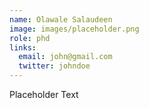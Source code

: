 ```yaml
---
name: Olawale Salaudeen
image: images/placeholder.png
role: phd
links:
  email: john@gmail.com
  twitter: johndoe
---
```


Placeholder Text
